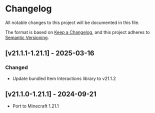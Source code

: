 # Changelog
All notable changes to this project will be documented in this file.

The format is based on [Keep a Changelog](https://keepachangelog.com/en/1.0.0/),
and this project adheres to [Semantic Versioning](https://semver.org/spec/v2.0.0.html).

## [v21.1.1-1.21.1] - 2025-03-16
### Changed
- Update bundled Item Interactions library to v21.1.2

## [v21.1.0-1.21.1] - 2024-09-21
- Port to Minecraft 1.21.1
